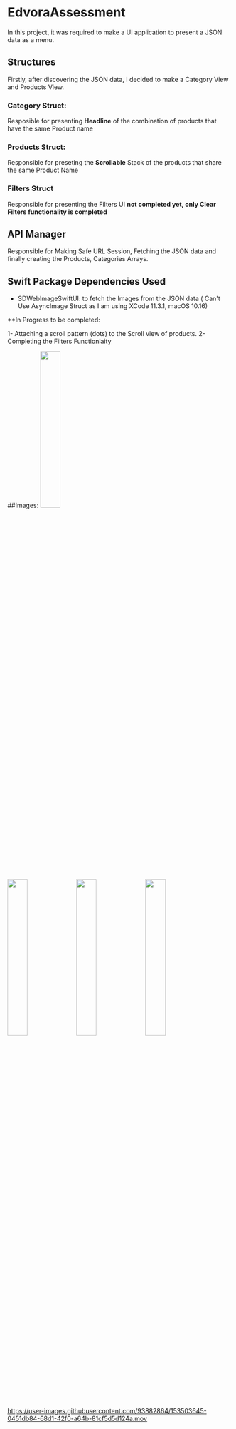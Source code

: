 # EdvoraAssessment

In this project, it was required to make a UI application to present a JSON data as a menu.


## Structures
Firstly, after discovering the JSON data, I decided to make a Category View and Products View.

### Category Struct:
Resposible for presenting **Headline** of the combination of products that have the same Product name

### Products Struct:
Responsible for preseting the **Scrollable** Stack of the products that share the same Product Name

### Filters Struct
Responsible for presenting the Filters UI **not completed yet, only Clear Filters functionality is completed**


## API Manager
Responsible for Making Safe URL Session, Fetching the JSON data and finally creating the Products, Categories Arrays.

## Swift Package Dependencies Used
- SDWebImageSwiftUI: to fetch the Images from the JSON data ( Can't Use AsyncImage Struct as I am using XCode 11.3.1, macOS 10.16)

**In Progress to be completed:

 1- Attaching a scroll pattern (dots) to the Scroll view of products.
 2- Completing the Filters Functionlaity

##Images:
<img src="https://user-images.githubusercontent.com/93882864/153404577-9510a1d6-c276-48b7-aa20-ee6cd3c7f170.png" width=30% height=30%>

<img src="https://user-images.githubusercontent.com/93882864/153438513-019d1797-38ff-4921-a48b-a5ed34462c3b.png" width=30% height=30%>

<img src="https://user-images.githubusercontent.com/93882864/153438531-4db8d600-e4d5-4706-9a5b-602549cc0bbd.png" width=30% height=30%>

<img src="https://user-images.githubusercontent.com/93882864/153438537-0565ceba-f640-4397-86b6-feb9998e58d8.png" width=30% height=30%>


https://user-images.githubusercontent.com/93882864/153503645-0451db84-68d1-42f0-a64b-81cf5d5d124a.mov

